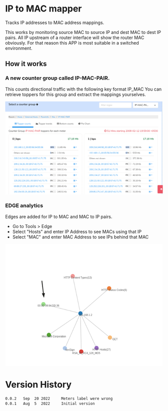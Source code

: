 # IP to MAC mapper

Tracks IP addresses to MAC address mappings.

This works by monitoring source MAC to source IP and dest MAC to dest IP pairs. All IP upstream of a router interface will show the router MAC obviously.  For that reason this APP is most suitable in a switched environment. 

## How it works

### A new counter group called IP-MAC-PAIR. 

This counts directional traffic with the following key format IP_MAC
You can retrieve toppers for this group and extract the mappings yourselves.

![Retro > Counters > Select IP-MAC-PAIR ](countergroup.png)

### EDGE analytics 

Edges are added for IP to MAC and MAC to IP pairs.


- Go to Tools > Edge
- Select "Hosts" and enter IP Address to see MACs using that IP
- Select "MAC" and enter MAC Address to see IPs behind that MAC 



![Tools > Edge Graph > Select Hosts > Enter an IP address ](edge.png)




# Version History

````
0.0.2   Sep  20 2022     Meters label were wrong 
0.0.1   Aug  5  2022     Initial version 

````
